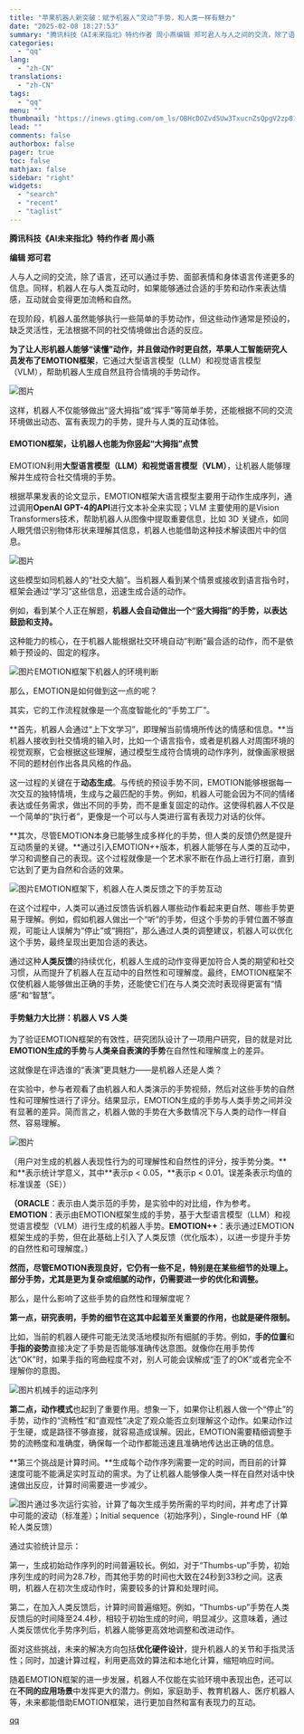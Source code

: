```yaml
---
title: "苹果机器人新突破：赋予机器人“灵动”手势，和人类一样有魅力"
date: "2025-02-08 18:27:53"
summary: "腾讯科技《AI未来指北》特约作者 周小燕编辑 郑可君人与人之间的交流，除了语言，还可以通过手势、面部..."
categories:
  - "qq"
lang:
  - "zh-CN"
translations:
  - "zh-CN"
tags:
  - "qq"
menu: ""
thumbnail: "https://inews.gtimg.com/om_ls/OBHcDOZvd5Uw3TxucnZsQpgV2zp81HsqdVWLH8TkZvRq4AA_640360/0"
lead: ""
comments: false
authorbox: false
pager: true
toc: false
mathjax: false
sidebar: "right"
widgets:
  - "search"
  - "recent"
  - "taglist"
---
```


**腾讯科技《AI未来指北》特约作者 周小燕**

**编辑 郑可君**

人与人之间的交流，除了语言，还可以通过手势、面部表情和身体语言传递更多的信息。同样，机器人在与人类互动时，如果能够通过合适的手势和动作来表达情感，互动就会变得更加流畅和自然。

在现阶段，机器人虽然能够执行一些简单的手势动作，但这些动作通常是预设的，缺乏灵活性，无法根据不同的社交情境做出合适的反应。

**为了让人形机器人能够“读懂”动作，并且做动作时更自然，苹果人工智能研究人员发布了EMOTION框架**，它通过大型语言模型（LLM）和视觉语言模型（VLM），帮助机器人生成自然且符合情境的手势动作。

![图片](https://inews.gtimg.com/news_bt/O-mPw_PoSUquXuv-jMRQ6he_Rni_zpVAQAWbTSlNAde6oAA/641)

这样，机器人不仅能够做出“竖大拇指”或“挥手”等简单手势，还能根据不同的交流环境做出动态、富有表现力的手势，提升与人类的互动体验。

#### **EMOTION框架，让机器人也能为你竖起“大拇指”点赞**

EMOTION利用**大型语言模型（LLM）和视觉语言模型（VLM）**，让机器人能够理解并生成符合社交情境的手势。

根据苹果发表的论文显示，EMOTION框架大语言模型主要用于动作生成序列，通过调用**OpenAI GPT-4的API**进行文本补全来实现；VLM 主要使用的是Vision Transformers技术，帮助机器人从图像中提取重要信息，比如 3D 关键点，如同人眼凭借识别物体形状来理解其信息，机器人也能借助这种技术解读图片中的信息。

![图片](https://inews.gtimg.com/news_bt/Oh7e_m6l-Lmoc8xetptU2i7L7BZVy3WIHLkQwgGUPw_eAAA/641)

这些模型如同机器人的“社交大脑”。当机器人看到某个情景或接收到语言指令时，框架会通过“学习”这些信息，迅速生成合适的动作。

例如，看到某个人正在解题，**机器人会自动做出一个“竖大拇指”的手势，以表达鼓励和支持。**

这种能力的核心，在于机器人能根据社交环境自动“判断”最合适的动作，而不是依赖于预设的、固定的程序。

![图片](https://inews.gtimg.com/news_bt/GR8UeuxMvErhap_t-UXoTcfeopW7nFHj6yFLpn9subm-8AA/0)EMOTION框架下机器人的环境判断

那么，EMOTION是如何做到这一点的呢？

其实，它的工作流程就像是一个高度智能化的“手势工厂”。

**首先，机器人会通过“上下文学习”，即理解当前情境所传达的情感和信息。**当机器人接收到社交情境的输入时，比如一个语言指令，或者是机器人对周围环境的视觉观察，它会根据这些理解，通过模型生成符合情境的动作序列，就像画家根据不同的题材创作出各具风格的作品。

这一过程的关键在于**动态生成**。与传统的预设手势不同，EMOTION能够根据每一次交互的独特情境，生成与之最匹配的手势。例如，机器人可能会因为不同的情绪表达或任务需求，做出不同的手势，而不是重复固定的动作。这使得机器人不仅是一个简单的“执行者”，更像是一个可以与人类进行富有表现力对话的伙伴。

**其次，尽管EMOTION本身已能够生成多样化的手势，但人类的反馈仍然是提升互动质量的关键。**通过引入EMOTION++版本，机器人能够在与人类的互动中，学习和调整自己的表现。这个过程就像是一个艺术家不断在作品上进行打磨，直到它达到了更为自然和合适的效果。

![图片](https://inews.gtimg.com/news_bt/GBH4rFnSrjg86Fl2CyjnJfhU7ghIaisQIlipfXE0JtvDMAA/0)EMOTION框架下，机器人在人类反馈之下的手势互动 

在这个过程中，人类可以通过反馈告诉机器人哪些动作看起来更自然、哪些手势更易于理解。例如，假如机器人做出一个“听”的手势，但这个手势的手臂位置不够直观，可能让人误解为“停止”或“拥抱”，那么通过人类的调整建议，机器人可以优化这个手势，最终呈现出更加合适的表达。

通过这种**人类反馈**的持续优化，机器人生成的动作变得更加符合人类的期望和社交习惯，从而提升了机器人在互动中的自然性和可理解度。最终，EMOTION框架不仅使机器人能够做出正确的手势，还能使它们在与人类交流时表现得更富有“情感”和“智慧”。

#### **手势魅力大比拼：机器人 VS 人类**

为了验证EMOTION框架的有效性，研究团队设计了一项用户研究，目的就是对比**EMOTION生成的手势**与**人类亲自表演的手势**在自然性和理解度上的差异。

这就像是在评选谁的“表演”更具魅力——是机器人还是人类？

在实验中，参与者观看了由机器人和人类演示的手势视频，然后对这些手势的自然性和可理解性进行了评分。结果显示，EMOTION生成的手势与人类手势之间并没有显著的差异。简而言之，机器人做的手势在大多数情况下与人类的动作一样自然、容易理解。

![图片](https://inews.gtimg.com/news_bt/Oxixzj1GpDsEyCupu7SVcIrFFF--C-b617In6U3wVQVPUAA/641)

（用户对生成的机器人表现性行为的可理解性和自然性的评分，按手势分类。*\*和\*\*表示统计学意义，其中\**表示p < 0.05，\*\*表示p < 0.01。误差条表示均值的标准误差（SE））

**（ORACLE**：表示由人类示范的手势，是实验中的对比组，作为参考。**EMOTION**：表示由EMOTION框架生成的手势，基于大型语言模型（LLM）和视觉语言模型（VLM）进行生成的机器人手势。**EMOTION++**：表示通过EMOTION框架生成的手势，但在此基础上引入了人类反馈（优化版本），以进一步提升手势的自然性和可理解度。）

**然而，尽管EMOTION表现良好，它仍有一些不足，特别是在某些细节的处理上。部分手势，尤其是更为复杂或细腻的动作，仍需要进一步的优化和调整。**

那么，是什么影响了这些手势的自然性和理解度呢？

**第一点，研究表明，手势的细节在这其中起着至关重要的作用，也就是硬件限制。**

比如，当前的机器人硬件可能无法灵活地模拟所有细腻的手势。例如，**手的位置**和**手指的姿势**直接决定了手势是否能够准确传达意图。就像你在用手势传达“OK”时，如果手指的弯曲程度不对，别人可能会误解成“歪了的OK”或者完全不理解你的意图。

![图片](https://inews.gtimg.com/news_bt/OBG8CzenY4ImOl05o-_-59vw9-1QAfwdnyX2d-5nKQPhYAA/641)机械手的运动序列

**第二点，动作模式**也起到了重要作用。想象一下，如果你让机器人做一个“停止”的手势，动作的“流畅性”和“直观性”决定了观众能否立刻理解这个动作。如果动作过于生硬，或是路径不够直接，就容易造成误解。因此，EMOTION需要精细调整手势的流畅度和准确度，确保每一个动作都能迅速且准确地传达出正确的信息。

**第三个挑战是计算时间。**生成每个动作序列需要一定的时间，而目前的计算速度可能不能满足实时互动的需求。为了让机器人能够像人类一样在自然对话中快速做出反应，计算时间需要进一步减少。

![图片](https://inews.gtimg.com/news_bt/O4x3m68CKU0rXP5_YuOzwejXabJFYij_Gc9ZXGwCg7D9QAA/641)通过多次运行实验，计算了每次生成手势所需的平均时间，并考虑了计算中可能的波动（标准差）；Initial sequence（初始序列），Single-round HF（单轮人类反馈）

通过实验统计显示：

第一，生成初始动作序列的时间普遍较长。例如，对于“Thumbs-up”手势，初始序列生成的时间为28.7秒，而其他手势的时间也大致在24秒到33秒之间。这表明，机器人在初次生成动作时，需要较多的计算和处理时间。

第二，在加入人类反馈后，计算时间普遍缩短。例如，“Thumbs-up”手势在人类反馈后的时间降至24.4秒，相较于初始生成的时间，明显减少。这意味着，通过人类反馈优化手势序列后，机器人能够更高效地调整和改进动作。

面对这些挑战，未来的解决方向包括**优化硬件设计**，提升机器人的关节和手指灵活性；同时，加速计算过程，利用更高效的算法和本地化计算，缩短响应时间。

随着EMOTION框架的进一步发展，机器人不仅能在实验环境中表现出色，还可以在**不同的应用场景**中发挥更大的潜力。例如，家庭助手、教育机器人、医疗机器人等，未来都能借助EMOTION框架，进行更加自然和富有表现力的互动。

[qq](https://new.qq.com/rain/a/20250208A075V500)
